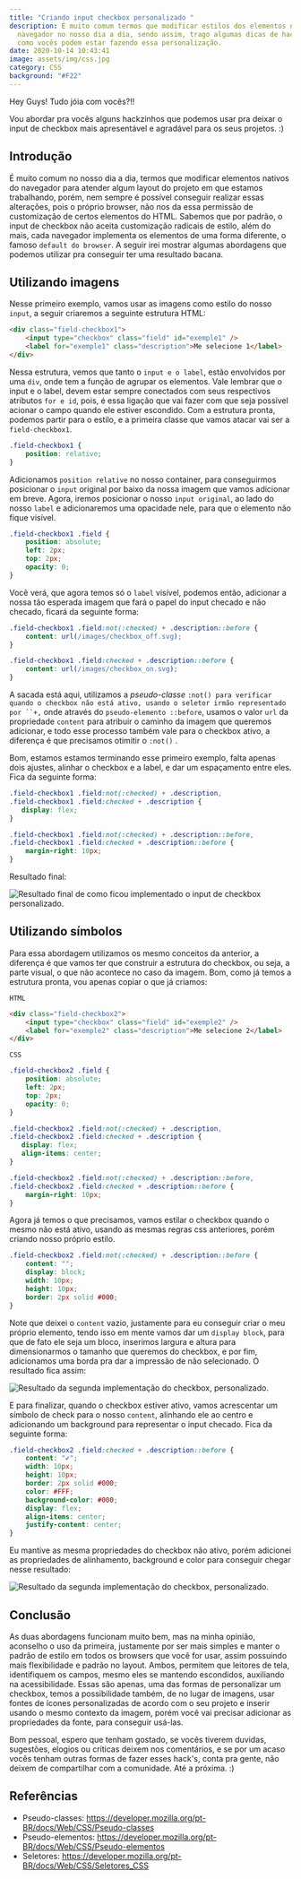 ```yaml
---
title: "Criando input checkbox personalizado "
description: É muito comum termos que modificar estilos dos elementos nativos do
  navegador no nosso dia a dia, sendo assim, trago algumas dicas de hack's de
  como vocês podem estar fazendo essa personalização.
date: 2020-10-14 10:43:41
image: assets/img/css.jpg
category: CSS
background: "#F22"
---
```

Hey Guys! Tudo jóia com vocês?!!

Vou abordar pra vocês alguns hackzinhos que podemos usar pra deixar o input de checkbox mais apresentável e agradável para os seus projetos. :)

## Introdução

É muito comum no nosso dia a dia, termos que modificar elementos nativos do navegador para atender algum layout do projeto em que estamos trabalhando, porém, nem sempre é possível conseguir realizar essas alterações, pois o próprio browser, não nos da essa permissão de customização de certos elementos do HTML. Sabemos que por padrão, o input de checkbox não aceita customização radicais de estilo, além do mais, cada navegador implementa os elementos de uma forma diferente, o famoso `default do browser`. A seguir irei mostrar algumas abordagens que podemos utilizar pra conseguir ter uma resultado bacana.

## Utilizando imagens

Nesse primeiro exemplo, vamos usar as imagens como estilo do nosso `input`,  a seguir criaremos a seguinte estrutura HTML:

```html
<div class="field-checkbox1">
    <input type="checkbox" class="field" id="exemple1" />
    <label for="exemple1" class="description">Me selecione 1</label>
</div>
```

Nessa estrutura, vemos que tanto o `input e o label`, estão envolvidos por uma `div`, onde tem a função de agrupar os elementos. Vale lembrar que o input e o label, devem estar sempre conectados com seus respectivos atributos `for e id`, pois, é essa ligação que vai fazer com que seja possível acionar o campo quando ele estiver escondido. Com a estrutura pronta, podemos partir para o estilo,  e a primeira classe que vamos atacar vai ser a `field-checkbox1`.

```css
.field-checkbox1 {
    position: relative;
}
```

Adicionamos `position relative` no nosso container, para conseguirmos posicionar o `input` original por baixo da nossa imagem que vamos adicionar em breve. Agora, iremos posicionar o nosso `input original`, ao lado do nosso `label` e adicionaremos uma opacidade nele, para que o elemento não fique visível. 

```css
.field-checkbox1 .field {
    position: absolute;
    left: 2px;
    top: 2px;
    opacity: 0;
}
```

Você verá, que agora temos só o `label` visível, podemos então, adicionar a nossa tão esperada imagem que fará o papel do input checado e não checado,  ficará da seguinte forma: 

```css
.field-checkbox1 .field:not(:checked) + .description::before {
    content: url(/images/checkbox_off.svg);
}

.field-checkbox1 .field:checked + .description::before {
    content: url(/images/checkbox_on.svg);
}
```

A sacada está aqui, utilizamos a *pseudo-classe* ```:not() para verificar quando o checkbox não está ativo, usando o seletor irmão representado por ``+,``` onde através do `pseudo-elemento ::before`, usamos o valor `url` da propriedade `content` para atribuir o caminho da imagem que queremos adicionar, e todo esse processo também vale para o checkbox ativo, a diferença é que precisamos otimitir o `:not()` .

Bom, estamos estamos terminando esse primeiro exemplo, falta apenas dois ajustes, alinhar o checkbox e a label, e dar um espaçamento entre eles. Fica da seguinte forma: 

```css
.field-checkbox1 .field:not(:checked) + .description,
.field-checkbox1 .field:checked + .description {
   display: flex;
}

.field-checkbox1 .field:not(:checked) + .description::before,
.field-checkbox1 .field:checked + .description::before {
    margin-right: 10px;
}
```

Resultado final: 

![Resultado final de como ficou implementado o input de checkbox personalizado.](/assets/img/checkbox_com_imagem.png)

## Utilizando símbolos

Para essa abordagem utilizamos os mesmo conceitos da anterior, a diferença é que vamos ter que construir a estrutura do checkbox, ou seja, a parte visual, o que não acontece no caso da imagem. Bom, como já temos a estrutura pronta, vou apenas copiar o que já criamos:

`HTML`

```html
<div class="field-checkbox2">
    <input type="checkbox" class="field" id="exemple2" />
    <label for="exemple2" class="description">Me selecione 2</label>
</div>
```

 `CSS`

```css
.field-checkbox2 .field {
    position: absolute;
    left: 2px;
    top: 2px;
    opacity: 0;
}

.field-checkbox2 .field:not(:checked) + .description,
.field-checkbox2 .field:checked + .description {
   display: flex;
   align-items: center;
}

.field-checkbox2 .field:not(:checked) + .description::before,
.field-checkbox2 .field:checked + .description::before {
    margin-right: 10px;
} 
```

Agora já temos o que precisamos, vamos estilar o checkbox quando o mesmo não está ativo, usando as mesmas regras css anteriores, porém criando nosso próprio estilo.

```css
.field-checkbox2 .field:not(:checked) + .description::before {
    content: "";
    display: block;
    width: 10px;
    height: 10px;
    border: 2px solid #000;
}
```

Note que deixei o `content` vazio, justamente para eu conseguir criar o meu próprio elemento, tendo isso em mente vamos dar um `display block`, para que de fato ele seja um bloco, inserimos largura e altura para dimensionarmos o tamanho que queremos do checkbox, e por fim, adicionamos uma borda pra dar a impressão de não selecionado. O resultado fica assim: 

![Resultado da segunda implementação do checkbox, personalizado.](/assets/img/checkbox_off.png)

E para finalizar, quando o checkbox estiver ativo, vamos acrescentar um símbolo de check para o nosso `content`, alinhando ele ao centro e adicionando um background para representar o input checado. Fica da seguinte forma:

```css
.field-checkbox2 .field:checked + .description::before {
    content: "✔";
    width: 10px;
    height: 10px;
    border: 2px solid #000;
    color: #FFF;  
    background-color: #000;
    display: flex;
    align-items: center;
    justify-content: center;
}
```

Eu mantive as mesma propriedades do checkbox não ativo, porém adicionei as propriedades de alinhamento, background e color para conseguir chegar nesse resultado: 

![Resultado da segunda implementação do checkbox, personalizado.](/assets/img/checkbox_on.png)

## Conclusão

As duas abordagens funcionam muito bem, mas na minha opinião, aconselho o uso da primeira, justamente por ser mais simples e manter o padrão de estilo em todos os browsers que você for usar, assim possuindo mais flexibilidade e padrão no layout. Ambos, permitem que leitores de tela, identifiquem os campos, mesmo eles se mantendo escondidos, auxiliando na acessibilidade. Essas são apenas, uma das formas de personalizar um checkbox, temos a possibilidade também, de no lugar de imagens, usar fontes de ícones personalizadas de acordo com o seu projeto e inserir usando o mesmo contexto da imagem, porém você vai precisar  adicionar as propriedades da fonte, para conseguir usá-las.

Bom pessoal, espero que tenham gostado, se vocês tiverem duvidas, sugestões, elogios ou críticas deixem nos comentários, e se por um acaso vocês tenham outras formas de fazer esses hack's, conta pra gente, não deixem de compartilhar com a comunidade. Até a próxima. :)  

## Referências

* Pseudo-classes: <https://developer.mozilla.org/pt-BR/docs/Web/CSS/Pseudo-classes>
* Pseudo-elementos: <https://developer.mozilla.org/pt-BR/docs/Web/CSS/Pseudo-elementos>
* Seletores: <https://developer.mozilla.org/pt-BR/docs/Web/CSS/Seletores_CSS>